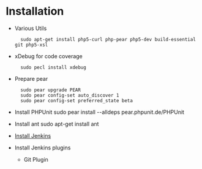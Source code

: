 

# Installation

* Various Utils

		sudo apt-get install php5-curl php-pear php5-dev build-essential git php5-xsl

* xDebug for code coverage

		sudo pecl install xdebug

* Prepare pear

		sudo pear upgrade PEAR
		sudo pear config-set auto_discover 1
		sudo pear config-set preferred_state beta

* Install PHPUnit
		sudo pear install --alldeps pear.phpunit.de/PHPUnit

* Install ant
		sudo apt-get install ant

* [Install Jenkins](http://jenkins-ci.org/ "Jenkins")


* Install Jenkins plugins
	* Git Plugin
